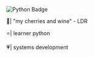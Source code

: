 ![Python Badge](https://img.shields.io/badge/Python-FFD43B?style=for-the-badge&logo=python&logoColor=red)

🍒| "my cherries and wine" - LDR

⭐| learner python

💗| systems development

